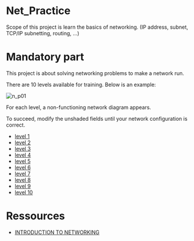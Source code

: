 # Net_Practice
Scope of this project is learn the basics of networking. (IP address, subnet, TCP/IP subnetting, routing, ...)

# Mandatory part
This project is about solving networking problems to make a network run.

There are 10 levels available for training. Below is an example:

![n_p01](https://user-images.githubusercontent.com/46541419/175823564-9253aded-b744-469a-814f-44a901bb8bfd.png)

For each level, a non-functioning network diagram appears.

To succeed, modify the unshaded fields until your network configuration is correct.

- [level 1](https://github.com/baraegh/Net_Practice/tree/main/img/1.png)
- [level 2](https://github.com/baraegh/Net_Practice/tree/main/img/2.png)
- [level 3](https://github.com/baraegh/Net_Practice/tree/main/img/3.png)
- [level 4](https://github.com/baraegh/Net_Practice/tree/main/img/4.png)
- [level 5](https://github.com/baraegh/Net_Practice/tree/main/img/5.png)
- [level 6](https://github.com/baraegh/Net_Practice/tree/main/img/6.png)
- [level 7](https://github.com/baraegh/Net_Practice/tree/main/img/7.png)
- [level 8](https://github.com/baraegh/Net_Practice/tree/main/img/8.png)
- [level 9](https://github.com/baraegh/Net_Practice/tree/main/img/9.png)
- [level 10](https://github.com/baraegh/Net_Practice/tree/main/img/10.png)

# Ressources
- [INTRODUCTION TO NETWORKING](https://academy.hackthebox.com/module/34/section/297)
